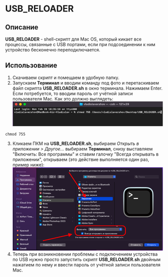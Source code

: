 # USB_RELOADER

## Описание
**USB_RELOADER** - shell-скрипт для Mac OS, который кикает все процессы, связанные с USB портами, если при подсоединении к ним устройство бесконечно переподключается.

## Использование
1) Скачиваем скрипт и помещаем в удобную папку.
2) Запускаем **Терминал** и вводим команду под фото и перетаскиваем файл скрипта **USB_RELOADER.sh** в окно терминала. Нажимаем Enter. Если потребуется, то вводим пароль от учётной записи пользователя Mac. Как это должно выглядеть:
![EXAMPLE](https://github.com/redn1ghtz/USB_RELOADER/blob/main/Examples/chmod_example.png)
```console
chmod 755 
```
3) Кликаем ПКМ на **USB_RELOADER.sh**, выбираем *Открыть в приложении > Другое...* выбираем **Терминал**, снизу выставляем "Включить: Все программы" и ставим галочку "Всегда открывать в приложении", открываем (это действие выполняется один раз, пример ниже):
![EXAMPLE](https://github.com/redn1ghtz/USB_RELOADER/blob/main/Examples/always_open.png)
4) Теперь при возникновении проблемы с подключением устройства по USB нужно просто запустить скрипт **USB_RELOADER.sh** двойным нажатием по нему и ввести пароль от учётной записи пользователя Mac.
